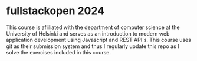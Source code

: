 # fullstackopen 2024
 This course is afiiliated with the department of computer science at the University of Helsinki and serves as an introduction to modern web application development using Javascript and REST API's.
 This course uses git as their submission system and thus I regularly update this repo as I solve the exercises included in this course.
